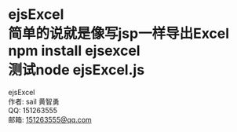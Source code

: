 ejsExcel  
简单的说就是像写jsp一样导出Excel  
npm install ejsexcel  
测试node ejsExcel.js  
====
ejsExcel  
作者: sail 黄智勇  
QQ: 151263555  
邮箱: 151263555@qq.com  
